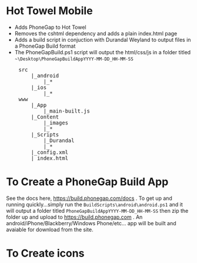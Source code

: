 ﻿Hot Towel Mobile
=================

* Adds PhoneGap to Hot Towel
* Removes the cshtml dependency and adds a plain index.html page
* Adds a build script in conjuction with Durandal Weyland to output files in a PhoneGap Build format
* The PhoneGapBuild.ps1 script will output the html/css/js in a folder titled 
`~\Desktop\PhoneGapBuildAppYYYY-MM-DD_HH-MM-SS`
<pre>
	src
		|_android
			|_*
		|_ios
			|_*
	www
		|_App
			|_main-built.js
		|_Content
			|_images
			|_*
		|_Scripts	
			|_Durandal
			|_*
		|_config.xml
		|_index.html
</pre>

To Create a PhoneGap Build App
================================
See the docs here, https://build.phonegap.com/docs . To get up and running quickly...simply run the `BuildScripts\android\android.ps1` and it will output a folder titled 
`PhoneGapBuildAppYYYY-MM-DD_HH-MM-SS` then zip the folder up and upload to https://build.phonegap.com . 
An android/iPhone/Blackberry/Windows Phone/etc... app will be built and avaiable for download from the site.

To Create icons
===============